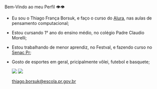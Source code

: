 Bem-Vindo ao meu Perfil 👁️👁️

- Eu sou o Thiago França Borsuk, e faço o curso do [Alura](https://www.alura.com.br/), nas aulas de pensamento computacional;
- Estou cursando  1° ano do ensino médio, no colégio Padre Claudio Morelli;
- Estou trabalhando de menor aprendiz, no Festval, e fazendo curso no [Senac Pr](https://www.pr.senac.br/principal/);
- Gosto de esportes em geral, pricipalmente vôlei, futebol e basquete;

  ![](https://encrypted-tbn0.gstatic.com/images?q=tbn:ANd9GcTgS28bg3k3DLeyA64FR2CillY0EVpHHj15Ig&s)   ![](https://media.tenor.com/7_KRHOBcSnEAAAAM/happy-birthday-ashleigh.gif)

  thiago.borsuk@escola.pr.gov.br
